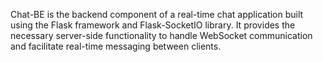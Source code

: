 Chat-BE is the backend component of a real-time chat application built using the Flask framework and Flask-SocketIO library. It provides the necessary server-side functionality to handle WebSocket communication and facilitate real-time messaging between clients.
